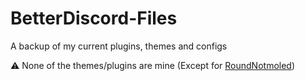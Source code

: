 # BetterDiscord-Files
A backup of my current plugins, themes and configs

⚠️ None of the themes/plugins are mine (Except for [RoundNotmoled](https://github.com/Rayrsn/RoundNotmoled))
